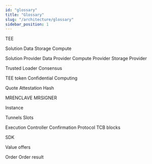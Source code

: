 ```yaml
---
id: "glossary"
title: "Glossary"
slug: "/architecture/glossary"
sidebar_position: 1
---
```




TEE

Solution
Data
Storage
Compute

Solution Provider
Data Provider
Compute Provider
Storage Provider

Trusted Loader
Consensus

TEE token
Confidential Computing

Quote
Attestation
Hash

MRENCLAVE
MRSIGNER

Instance


Tunnels
Slots

Execution Controller
Confirmation Protocol
TCB blocks

SDK

Value offers

Order
Order result




